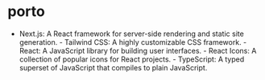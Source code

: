 # porto
- Next.js: A React framework for server-side rendering and static site generation. - Tailwind CSS: A highly customizable CSS framework. - React: A JavaScript library for building user interfaces. - React Icons: A collection of popular icons for React projects. - TypeScript: A typed superset of JavaScript that compiles to plain JavaScript.
